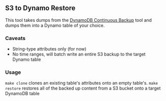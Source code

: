 ## S3 to Dynamo Restore

This tool takes dumps from the [DynamoDB Continuous Backup](https://github.com/awslabs/dynamodb-continuous-backup) tool and dumps them into a Dynamo table of your choice.

### Caveats
- String-type attributes only (for now)
- No time ranges, will batch write an entire S3 backup to the target Dynamo table

### Usage

`make clone` clones an existing table's attributes onto an empty table's.
`make restore` restores all of the backed up content from a S3 bucket onto a target DynamoDB table
